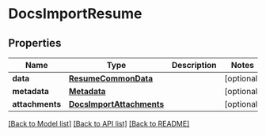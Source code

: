 # DocsImportResume


## Properties
Name | Type | Description | Notes
------------ | ------------- | ------------- | -------------
**data** | [**ResumeCommonData**](ResumeCommonData.md) |  | [optional] 
**metadata** | [**Metadata**](Metadata.md) |  | [optional] 
**attachments** | [**DocsImportAttachments**](DocsImportAttachments.md) |  | [optional] 

[[Back to Model list]](../README.md#documentation-for-models) [[Back to API list]](../README.md#documentation-for-api-endpoints) [[Back to README]](../README.md)


